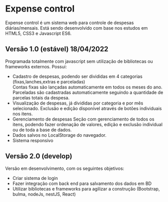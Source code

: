 # Expense control
Expense control é um sistema web para controle de despesas diárias/mensais.
Está sendo desenvolvido com base nos estudos em HTML5, CSS3 e Javascript ES6.

## Versão 1.0 (estável) 18/04/2022
Programada totalmente com javascript sem utilização de bibliotecas ou frameworks externos.
Possui:
- Cadastro de despesas, podendo ser divididas em 4 categorias (fixas,lanches,extras e parceladas)<br>
Contas fixas são lançadas automaticamente em todos os meses do ano.<br>
Parceladas são cadastradas automaticamente seguindo a quantidade de parcelas totais da despesa.
- Visualização de despesas, já divididas por categoria e por mês selecionado.
Exclusão e edição disponível através de botões individuais nos itens.
- Gerenciamento de despesas
Seção com gerenciamento de todos os itens, podendo fazer ordenação de valores, edição e exclusão individual ou de toda a base de dados.
- Dados salvos no LocalStorage do navegador.
- Sistema responsivo

## Versão 2.0 (develop)
Versão em desenvolvimento, com os seguintes objetivos:
- Criar sistema de login
- Fazer integração com back end para salvamento dos dados em BD
- Utilizar bibliotecas e frameworks para agilizar a construção (Bootstrap, bulma, nodeJs, nestJS, React)
